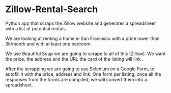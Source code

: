 # Zillow-Rental-Search
Python app that scraps the Zillow website and generates a spreadsheet with a list of potential rentals.

We are looking at renting a home in San Francisco with a price lower than 3k/month and with at least one bedroom.

We use Beautiful Soup we are going to scrape to all of this (Zillow).
We want the price, the address and the URL the card of the listing will link .

After the scrapping we are going to use Selenium on a Google Form, to autofill it with the price, address and link.
One form per listing, once all the responses from the forms are compiled, we will convert them into a spreadsheet.

